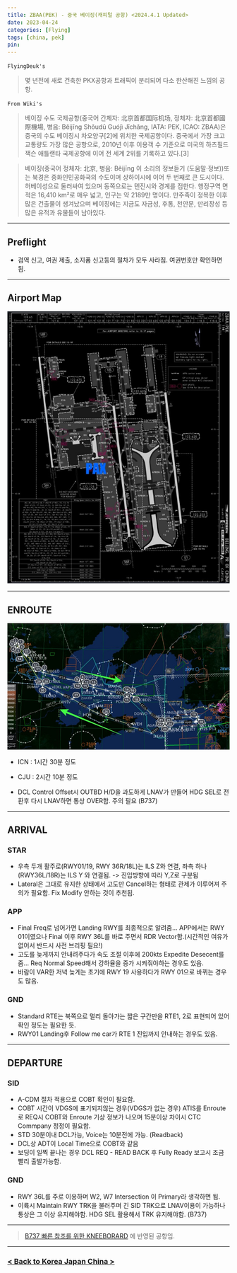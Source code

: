```yaml
---
title: ZBAA(PEK) - 중국 베이징(캐피털 공항) <2024.4.1 Updated>
date: 2023-04-24
categories: [Flying]
tags: [china, pek]
pin:
---
```


`FlyingDeuk's`
> 몇 년전에 새로 건축한 PKX공항과 트래픽이 분리되어 다소 한산해진 느낌의 공항. 


`From Wiki's`
> 베이징 수도 국제공항(중국어 간체자: 北京首都国际机场, 정체자: 北京首都國際機場, 병음: Běijīng Shǒudū Guójì Jīchǎng, IATA: PEK, ICAO: ZBAA)은 중국의 수도 베이징시 차오양구[2]에 위치한 국제공항이다.
중국에서 가장 크고 교통량도 가장 많은 공항으로, 2010년 이후 이용객 수 기준으로 미국의 하츠필드 잭슨 애틀랜타 국제공항에 이어 전 세계 2위를 기록하고 있다.[3]

>베이징(중국어 정체자: 北京, 병음: Běijīng 이 소리의 정보듣기 (도움말·정보))또는 북경은 중화인민공화국의 수도이며 상하이시에 이어 두 번째로 큰 도시이다. 허베이성으로 둘러싸여 있으며 동쪽으로는 톈진시와 경계를 접한다. 행정구역 면적은 16,410 km²로 매우 넓고, 인구는 약 2189만 명이다. 만주족이 정복한 이후 많은 건출물이 생겨났으며 베이징에는 지금도 자금성, 후통, 천안문, 만리장성 등 많은 유적과 유물들이 남아있다.

--------

## Preflight
- 검역 신고, 여권 제출, 소지품 신고등의 절차가 모두 사라짐. 여권번호만 확인하면 됨. 

---------

## Airport Map
![pek](/img/flying/airport/pek_ap.jpg)

------------

## ENROUTE

![pek](/img/flying/airport/icnpek.jpg)


- ICN : 1시간 30분 정도
- CJU : 2시간 10분 정도


- DCL Control Offset시 OUTBD H/D을 과도하게 LNAV가 만들어 HDG SEL로 전환후 다시 LNAV하면 통상 OVER함. 주의 필요 (B737)

--------

## ARRIVAL
### STAR
- 우측 두개 활주로(RWY01/19, RWY 36R/18L)는 ILS Z와 연결, 좌측 하나(RWY36L/18R)는 ILS Y 와 연결됨. -> 진입방향에 따라 Y,Z로 구분됨 
- Lateral은 그대로 유지한 상태에서 고도만 Cancel하는 형태로 관제가 이루어져 주의가 필요함. Fix Modify 안하는 것이 추천됨. 

### APP
- Final Freq로 넘어가면 Landing RWY를 최종적으로 알려줌... APP에서는 RWY 01이였으나 Final 이후 RWY 36L를 바로 주면서 RDR Vector함.(시간적인 여유가 없어서 반드시 사전 브리핑 필요!)
- 고도를 늦게까지 안내려주다가 속도 조절 이후에 200kts Expedite Desecent를 줌... Req Normal Speed해서 강하율을 증가 시켜줘야하는 경우도 있음.
- 바람이 VAR한 저녁 늦게는 초기에 RWY 19 사용하다가 RWY 01으로 바뀌는 경우도 많음.  


### GND
- Standard RTE는 북쪽으로 멀리 돌아가는 짧은 구간만을 RTE1, 2로 표현되어 있어 확인 정도는 필요한 듯. 
- RWY01 Landing후 Follow me car가 RTE 1 진입까지 안내하는 경우도 있음. 

-------

## DEPARTURE
### SID
- A-CDM 절차 적용으로 COBT 확인이 필요함. 
- COBT 시간이 VDGS에 표기되지않는 경우(VDGS가 없는 경우) ATIS를 Enroute로 REQ시 COBT와 Enroute 기상 정보가 나오며 15분이상 차이시 CTC Commpany 정정이 필요함. 
- STD 30분이내 DCL가능, Voice는 10분전에 가능. (Readback)
- DCL상 ADT이 Local Time으로 COBT와 같음
- 보딩이 일찍 끝나는 경우 DCL REQ - READ BACK 후 Fully Ready 보고시 조금 빨리 출발가능함. 
  

### GND
- RWY 36L를 주로 이용하며 W2, W7 Intersection 이 Primary라 생각하면 됨. 
- 이륙시 Maintain RWY TRK을 불러주며 긴 SID TRK으로 LNAV이용이 가능하나 통상은 그 이상 유지해야함. HDG SEL 활용해서 TRK 유지해야함. (B737)

----

> [B737 빠른 참조를 위한 KNEEBORARD](/posts/B737-kneeboard/) 에 반영된 공항임. 

-------


### [< Back to Korea Japan China >](/posts/KoreaJapanChina/)
